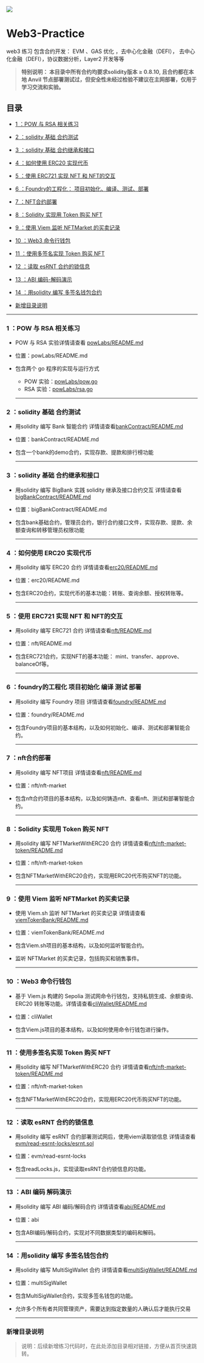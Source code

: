 ![](./letsgo.png)


# Web3-Practice

web3 练习 包含合约开发： EVM 、GAS 优化 ，去中心化金融（DEFI）， 去中心化金融（DEFI），协议数据分析，Layer2 开发等等

> **特别说明： 本目录中所有合约均要求solidity版本 ≥ 0.8.10, 且合约都在本地 Anvil 节点部署测试过，但安全性未经过检验不建议在主网部署，仅用于学习交流和实验。**


## 目录
- [1 ：POW 与 RSA 相关练习](#1-pow-与-rsa-相关练习)
- [2 ：solidity 基础 合约测试](#2-solidity-基础-合约测试)
- [3 ：solidity 基础 合约继承和接口](#3-solidity-基础-合约继承和接口)
- [4 ：如何使用 ERC20 实现代币](#4-如何使用-erc20-实现代币)
- [5 ：使用 ERC721 实现 NFT 和 NFT的交互](#5-使用-erc721-实现-nft-和-nft的交互)
- [6 ：Foundry的工程化： 项目初始化、编译、测试、部署](#6-foundry的工程化-项目初始化-编译-测试-部署)
- [7 ：NFT合约部署](#7-nft合约部署)
- [8 ：Solidity 实现用 Token 购买 NFT](#8-solidity-实现用-token-购买-nft)
- [9 ：使⽤ Viem 监听 NFTMarket 的买卖记录](#9-使-viem-监听-nftmarket-的买卖记录)
- [10 ：Web3 命令行钱包](#10-web3-命令行钱包)
- [11 ：使用多签名实现 Token 购买 NFT](#11-使用多签名实现-token-购买-nft)
- [12 ：读取 esRNT 合约的锁信息](#12-读取-esrnt-合约的锁信息)
- [13 ：ABI 编码-解码演示](#13-abi-编码-解码演示)
- [14 ：用solidity 编写 多签名钱包合约](#14-用solidity-编写-多签名钱包合约)



- [新增目录说明](#新增目录说明)


------


### **1 ：POW 与 RSA 相关练习**

- POW 与 RSA 实验详情请查看 [powLabs/README.md](powLabs/README.md)

- 位置：powLabs/README.md

- 包含两个 go 程序的实现与运行方式
  - POW 实验：[powLabs/pow.go](powLabs/pow.go)
  - RSA 实验：[powLabs/rsa.go](powLabs/rsa.go)

  ------
  

### **2 ：solidity 基础 合约测试**
- 用solidity 编写 Bank 智能合约  详情请查看[bankContract/README.md](bankContract/README.md)
- 位置：bankContract/README.md
- 包含一个bank的demo合约，实现存款、提款和排行榜功能

  ------


### **3 ：solidity 基础 合约继承和接口**
- 用solidity 编写 BigBank 实践 solidity 继承及接口合约交互  详情请查看[bigBankContract/README.md](bigBankContract/README.md)
- 位置：bigBankContract/README.md
- 包含bank基础合约，管理员合约，银行合约接口文件，实现存款、提款、余额查询和转移管理员权限功能

  -------


### **4 ：如何使用 ERC20 实现代币**
- 用solidity 编写 ERC20 合约  详情请查看[erc20/README.md](erc20/README.md)
- 位置：erc20/README.md
- 包含ERC20合约，实现代币的基本功能：转账、查询余额、授权转账等。

  -------


### **5 ：使用 ERC721 实现 NFT 和 NFT的交互**
- 用solidity 编写 ERC721 合约  详情请查看[nft/README.md](nft/README.md)
- 位置：nft/README.md
- 包含ERC721合约，实现NFT的基本功能： mint、transfer、approve、balanceOf等。

  -------


### **6 ：foundry的工程化 项目初始化 编译 测试 部署**
- 用solidity 编写 Foundry 项目  详情请查看[foundry/README.md](foundry/README.md)
- 位置：foundry/README.md
- 包含Foundry项目的基本结构，以及如何初始化、编译、测试和部署智能合约。

  -------


### **7 ：nft合约部署**
- 用solidity 编写 NFT项目  详情请查看[nft/README.md](nft/README.md)
- 位置：nft/nft-market
- 包含nft合约项目的基本结构，以及如何铸造nft、查看nft、测试和部署智能合约。

  -------


### **8 ：Solidity 实现用 Token 购买 NFT**
- 用solidity 编写 NFTMarketWithERC20 合约  详情请查看[nft/nft-market-token/README.md](nft/nft-market-token/README.md)
- 位置：nft/nft-market-token
- 包含NFTMarketWithERC20合约，实现用ERC20代币购买NFT的功能。

  -------


### **9 ：使⽤ Viem 监听 NFTMarket 的买卖记录**
- 使用 Viem.sh 监听 NFTMarket 的买卖记录 详情请查看[viemTokenBank/README.md](viemTokenBank/)
- 位置：viemTokenBank/README.md
- 包含Viem.sh项目的基本结构，以及如何监听智能合约。
- 监听 NFTMarket 的买卖记录，包括购买和销售事件。

  -------


### **10 ：Web3 命令行钱包**
- 基于 Viem.js 构建的 Sepolia 测试网命令行钱包，支持私钥生成、余额查询、ERC20 转账等功能。详情请查看[cliWallet/README.md](cliWallet/README.md)
- 位置：cliWallet
- 包含Viem.js项目的基本结构，以及如何使用命令行钱包进行操作。

  -------

### **11 ：使用多签名实现 Token 购买 NFT**
- 用solidity 编写 NFTMarketWithERC20 合约  详情请查看[nft/nft-market-token/README.md](nft/nft-market-token/README.md)
- 位置：nft/nft-market-token
- 包含NFTMarketWithERC20合约，实现用ERC20代币购买NFT的功能。

  -------

### **12 ：读取 esRNT 合约的锁信息**
- 用solidity 编写 esRNT 合约部署测试网后，使用viem读取锁信息  详情请查看[evm/read-esrnt-locks/esrnt.sol](evm/read-esrnt-locks)
- 位置：evm/read-esrnt-locks
- 包含readLocks.js，实现读取esRNT合约锁信息的功能。

  -------

### **13 ：ABI 编码 解码演示**
- 用solidity 编写 ABI 编码/解码合约  详情请查看[abi/README.md](abi)
- 位置：abi
- 包含ABI编码/解码合约，实现对不同数据类型的编码和解码。

  -------

### **14 ：用solidity 编写 多签名钱包合约**
- 用solidity 编写 MultiSigWallet 合约  详情请查看[multiSigWallet/README.md](multiSigWallet)
- 位置：multiSigWallet
- 包含MultiSigWallet合约，实现多签名钱包的功能。
- 允许多个所有者共同管理资产，需要达到指定数量的人确认后才能执行交易

  -------
  
### 新增目录说明


> 说明：后续新增练习代码时，在此处添加目录相对链接，方便从首页快速跳转。